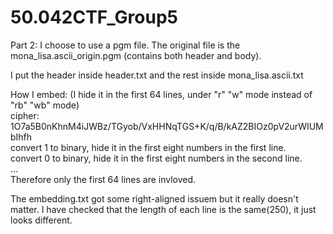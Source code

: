 # 50.042CTF_Group5

Part 2:
I choose to use a pgm file. The original file is the mona_lisa.ascii_origin.pgm (contains both header and body).

I put the header inside header.txt and the rest inside mona_lisa.ascii.txt

How I embed: (I hide it in the first 64 lines, under "r" "w" mode instead of "rb" "wb" mode)<br />
    cipher: 1O7a5B0nKhnM4iJWBz/TGyob/VxHHNqTGS+K/q/B/kAZ2BIOz0pV2urWIUMbIhfh<br />
    convert 1 to binary, hide it in the first eight numbers in the first line.<br />
    convert 0 to binary, hide it in the first eight numbers in the second line.<br />
    ...<br />
    Therefore only the first 64 lines are invloved.<br />

The embedding.txt got some right-aligned issuem but it really doesn't matter. I have checked that the length of each line is the same(250), it just looks different.

